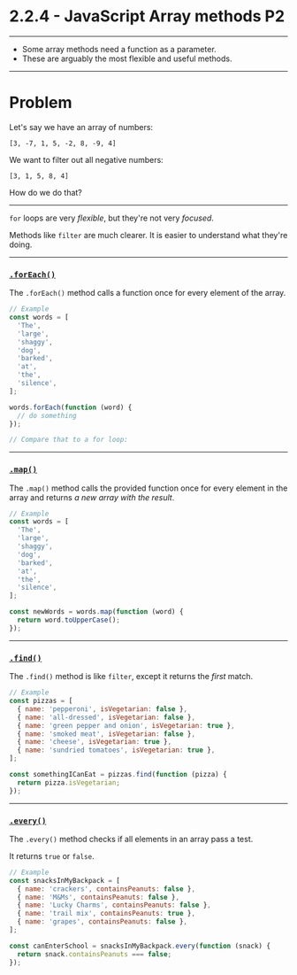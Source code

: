 # 2.2.4 - JavaScript Array methods P2

---

- Some array methods need a function as a parameter.
- These are arguably the most flexible and useful methods.

---

# Problem

Let's say we have an array of numbers:

`[3, -7, 1, 5, -2, 8, -9, 4]`

We want to filter out all negative numbers:

`[3, 1, 5, 8, 4]`

How do we do that?

---

`for` loops are very _flexible_, but they're not very _focused_.

Methods like `filter` are much clearer. It is easier to understand what they're doing.

---

### [`.forEach()`](https://www.w3schools.com/jsreF/jsref_foreach.asp)

The `.forEach()` method calls a function once for every element of the array.

```js
// Example
const words = [
  'The',
  'large',
  'shaggy',
  'dog',
  'barked',
  'at',
  'the',
  'silence',
];

words.forEach(function (word) {
  // do something
});

// Compare that to a for loop:
```

---

### [`.map()`](https://www.w3schools.com/jsreF/jsref_map.asp)

The `.map()` method calls the provided function once for every element in the array and returns _a new array with the result_.

```js
// Example
const words = [
  'The',
  'large',
  'shaggy',
  'dog',
  'barked',
  'at',
  'the',
  'silence',
];

const newWords = words.map(function (word) {
  return word.toUpperCase();
});
```

---

### [`.find()`](https://www.w3schools.com/jsreF/jsref_find.asp)

The `.find()` method is like `filter`, except it returns the _first_ match.

```js
// Example
const pizzas = [
  { name: 'pepperoni', isVegetarian: false },
  { name: 'all-dressed', isVegetarian: false },
  { name: 'green pepper and onion', isVegetarian: true },
  { name: 'smoked meat', isVegetarian: false },
  { name: 'cheese', isVegetarian: true },
  { name: 'sundried tomatoes', isVegetarian: true },
];

const somethingICanEat = pizzas.find(function (pizza) {
  return pizza.isVegetarian;
});
```

---

### [`.every()`](https://www.w3schools.com/jsref/jsref_every.asp)

The `.every()` method checks if all elements in an array pass a test.

It returns `true` or `false`.

```js
// Example
const snacksInMyBackpack = [
  { name: 'crackers', containsPeanuts: false },
  { name: 'M&Ms', containsPeanuts: false },
  { name: 'Lucky Charms', containsPeanuts: false },
  { name: 'trail mix', containsPeanuts: true },
  { name: 'grapes', containsPeanuts: false },
];

const canEnterSchool = snacksInMyBackpack.every(function (snack) {
  return snack.containsPeanuts === false;
});
```